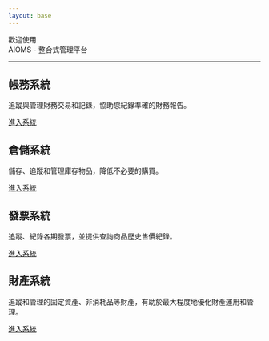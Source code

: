 ```yaml
---
layout: base
---
```


<p class="text-center fs-2">歡迎使用<br />AIOMS - 整合式管理平台</p>
<hr />
<div class="row row-cols-4 g-4">
    <div class="col">
        <div class="card h-100 text-center m-2">
            <div class="card-body">
                <h2 class="card-title">帳務系統</h2>
                <p class="card-text">追蹤與管理財務交易和記錄，協助您紀錄準確的財務報告。</p>
            </div>
            <div class="card-footer">
                <a type="button" class="btn btn-primary" href="account_system.html">進入系統</a>
            </div>
        </div>
    </div>
    <div class="col">
        <div class="card h-100 text-center m-2">
            <div class="card-body">
                <h2 class="card-title">倉儲系統</h2>
                <p class="card-text">儲存、追蹤和管理庫存物品，降低不必要的購買。</p>
            </div>
            <div class="card-footer">
                <a type="button" class="btn btn-primary" href="warehouse_system.html">進入系統</a>
            </div>
        </div>
    </div>
    <div class="col">
        <div class="card h-100 text-center m-2">
            <div class="card-body">
                <h2 class="card-title">發票系統</h2>
                <p class="card-text">追蹤、紀錄各期發票，並提供查詢商品歷史售價紀錄。</p>
            </div>
            <div class="card-footer">
                <a type="button" class="btn btn-primary" href="invoice_system.html">進入系統</a>
            </div>
        </div>
    </div>
    <div class="col">
        <div class="card h-100 text-center m-2">
            <div class="card-body">
                <h2 class="card-title">財產系統</h2>
                <p class="card-text">追蹤和管理的固定資產、非消耗品等財產，有助於最大程度地優化財產運用和管理。</p>
            </div>
            <div class="card-footer">
                <a type="button" class="btn btn-primary" href="property_system.html">進入系統</a>
            </div>
        </div>
    </div>
</div>
<script type="module" src="assets/js/index.mjs"></script>